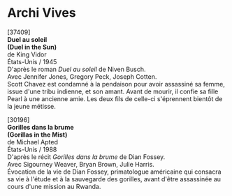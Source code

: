 # Archi Vives

[37409]  
**Duel au soleil**  
**(Duel in the Sun)**  
de King Vidor  
États-Unis / 1945  
D'après le roman _Duel au soleil_ de Niven Busch.  
Avec Jennifer Jones, Gregory Peck, Joseph Cotten.  
Scott Chavez est condamné à la pendaison pour avoir assassiné sa femme, issue d'une tribu indienne, et son amant. Avant de mourir, il confie sa fille Pearl à une ancienne amie. Les deux fils de celle-ci s'éprennent bientôt de la jeune métisse.

[30196]  
**Gorilles dans la brume**  
**(Gorillas in the Mist)**  
de Michael Apted  
États-Unis / 1988  
D'après le récit _Gorilles dans la brume_ de Dian Fossey.  
Avec Sigourney Weaver, Bryan Brown, Julie Harris.  
Évocation de la vie de Dian Fossey, primatologue américaine qui consacra sa vie à l'étude et à la sauvegarde des gorilles, avant d'être assassinée au cours d'une mission au Rwanda.

